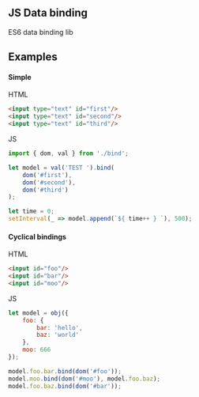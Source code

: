 ## JS Data binding
ES6 data binding lib

## Examples

#### Simple

HTML
```html
<input type="text" id="first"/>
<input type="text" id="second"/>
<input type="text" id="third"/>
```

JS
```javascript
import { dom, val } from './bind';

let model = val('TEST ').bind(
    dom('#first'),
    dom('#second'),
    dom('#third')
);

let time = 0;
setInterval(_ => model.append(`${ time++ } `), 500);
```

#### Cyclical bindings
HTML
```html
<input id="foo"/>
<input id="bar"/>
<input id="moo"/>
```

JS
```javascript
let model = obj({
    foo: {
        bar: 'hello',
        baz: 'world'
    },
    moo: 666
});

model.foo.bar.bind(dom('#foo'));
model.moo.bind(dom('#moo'), model.foo.baz);
model.foo.baz.bind(dom('#bar'));
```
